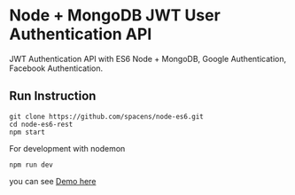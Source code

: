 # Node + MongoDB JWT User Authentication API
JWT Authentication API with ES6 Node + MongoDB, Google Authentication, Facebook Authentication.

## Run Instruction
```
git clone https://github.com/spacens/node-es6.git
cd node-es6-rest
npm start
```

For development with nodemon
```
npm run dev
```

you can see [Demo here](https://agile-thicket-20112.herokuapp.com)

